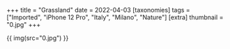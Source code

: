 +++
title = "Grassland"
date = 2022-04-03
[taxonomies]
tags = ["Imported", "iPhone 12 Pro", "Italy", "Milano", "Nature"]
[extra]
thumbnail = "0.jpg"
+++

{{ img(src="0.jpg") }}
